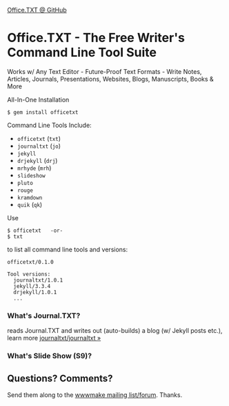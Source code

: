 [Office.TXT @ GitHub]()

# Office.TXT - The Free Writer's Command Line Tool Suite

Works w/ Any Text Editor - Future-Proof Text Formats - Write Notes, Articles, Journals, Presentations, Websites, Blogs, Manuscripts, Books & More


All-In-One Installation

```
$ gem install officetxt
```

Command Line Tools Include:

- `officetxt` (`txt`)
- `journaltxt` (`jo`)
- `jekyll`
- `drjekyll` (`drj`)
- `mrhyde` (`mrh`)
- `slideshow`
- `pluto`
- `rouge`   
- `kramdown`
- `quik` (`qk`)


Use

``` text
$ officetxt   -or-
$ txt
```

to list all command line tools and versions:

``` text
officetxt/0.1.0

Tool versions:
  journaltxt/1.0.1
  jekyll/3.3.4
  drjekyll/1.0.1
  ...
```

### What's Journal.TXT?

reads Journal.TXT and writes out (auto-builds) a blog (w/ Jekyll posts etc.),
learn more [journaltxt/journaltxt »](https://github.com/journaltxt/journaltxt)


### What's Slide Show (S9)?




## Questions? Comments?

Send them along to the [wwwmake mailing list/forum](http://groups.google.com/group/wwwmake). Thanks.
